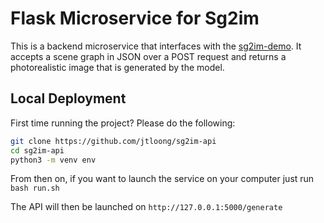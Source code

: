 # Flask Microservice for Sg2im

This is a backend microservice that interfaces with the [sg2im-demo](https://github.com/jtloong/sg2im-demo). It accepts a scene graph in JSON over a POST request and returns a photorealistic image that is generated by the model.

## Local Deployment

First time running the project? Please do the following:

```bash
git clone https://github.com/jtloong/sg2im-api
cd sg2im-api
python3 -m venv env
```
From then on, if you want to launch the service on your computer just run `bash run.sh`

The API will then be launched on `http://127.0.0.1:5000/generate`
